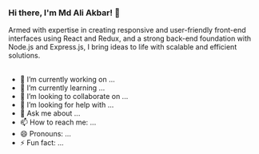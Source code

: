 ### Hi there, I'm Md Ali Akbar! 👋
 Armed with expertise in creating responsive and user-friendly front-end interfaces using React and Redux, and a strong back-end foundation with Node.js and Express.js, I bring ideas to 
 life with scalable and efficient solutions.  
 <br/>
- 🔭 I’m currently working on ...
- 🌱 I’m currently learning ...
- 👯 I’m looking to collaborate on ...
- 🤔 I’m looking for help with ...
- 💬 Ask me about ...
- 📫 How to reach me: ...
- 😄 Pronouns: ...
- ⚡ Fun fact: ...

